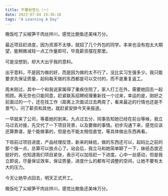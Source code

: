 ```yaml
---
title: 不要标签化（一）
date: 2023-07-04 19:36:18
tags: "A Learning A Day"
---
```


晚饭吃了尖椒笋干肉丝拌川，感觉比鲍鱼还美味万分。

<!--more-->

最近项目赶进度，因为资源不太够，就招了几个外包的同学。本来也没有抱太大期望，能稍微减轻一点工作量即可，毕竟薪资摆在那里。

可是没想到，却大大出乎我的意料。

出乎意料，不是因为做的好，而是因为做的太不行了，没比实习生强多少。我只能要求先保证质量，起码每天做的东西都是可以交付的，而不是重复返工。

周末刚过，其中一个和我说家属得了重疾住院了，家人打工在外，需要她回去一起照顾。再无奈也只能同意，赶紧联系招聘经理重新找一个过来，幸运的是，刚好之前面过的一个，还在找工作（距离上次面试过去两周了，看来最近的行情也还是不景气）。问了薪资和其他，就赶紧安排今天来报道。

一早就来了公司，等着她的到来。九点过五分，同事告知她已经在前台等候，我立马过去对接，先交代了一下项目背景，以及要做的事情。初步沟通下来，感觉应该还算靠谱，是个能做事的，但是也不能太相信直觉，等具体做出东西再看。

下班前过项目进度，产品经理反馈，新来的妹纸，做的东西还可以，起码比之前的那个强一点，总算可以放点心了。站会后，我立马和她简单聊了一下，妹纸态度还挺好的，也知道我们项目紧张，表示可以加班赶一下进度。心中一丝感动，但是我立即说，尽量保证效率，保证质量，进度什么的都有可调整的空间，让她不要有太大的压力。

今天让她早点回去，明天正式开工。

晚饭吃了尖椒笋干肉丝拌川，感觉比鲍鱼还美味万分。

